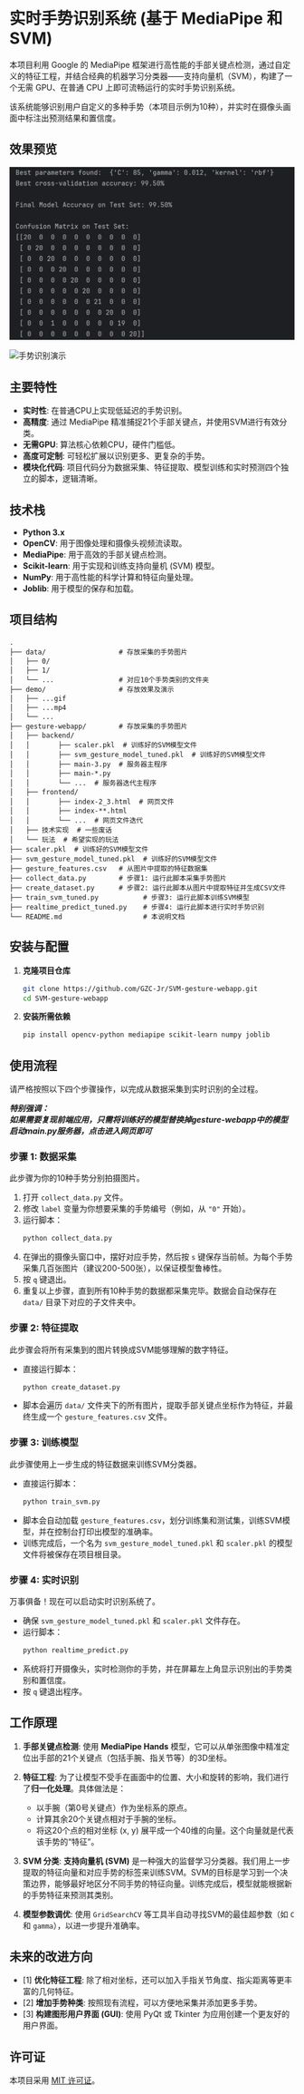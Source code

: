 # 实时手势识别系统 (基于 MediaPipe 和 SVM)

本项目利用 Google 的 MediaPipe 框架进行高性能的手部关键点检测，通过自定义的特征工程，并结合经典的机器学习分类器——支持向量机（SVM），构建了一个无需 GPU、在普通 CPU 上即可流畅运行的实时手势识别系统。

该系统能够识别用户自定义的多种手势（本项目示例为10种），并实时在摄像头画面中标注出预测结果和置信度。

## 效果预览
![alt text](demo/image.png)


![手势识别演示](output.gif)


## 主要特性

- **实时性**: 在普通CPU上实现低延迟的手势识别。
- **高精度**: 通过 MediaPipe 精准捕捉21个手部关键点，并使用SVM进行有效分类。
- **无需GPU**: 算法核心依赖CPU，硬件门槛低。
- **高度可定制**: 可轻松扩展以识别更多、更复杂的手势。
- **模块化代码**: 项目代码分为数据采集、特征提取、模型训练和实时预测四个独立的脚本，逻辑清晰。

## 技术栈

- **Python 3.x**
- **OpenCV**: 用于图像处理和摄像头视频流读取。
- **MediaPipe**: 用于高效的手部关键点检测。
- **Scikit-learn**: 用于实现和训练支持向量机 (SVM) 模型。
- **NumPy**: 用于高性能的科学计算和特征向量处理。
- **Joblib**: 用于模型的保存和加载。

## 项目结构

```
.
├── data/                  # 存放采集的手势图片
│   ├── 0/
│   ├── 1/
│   └── ...                # 对应10个手势类别的文件夹
├── demo/                  # 存放效果及演示
│   ├── ...gif
│   ├── ...mp4
│   └── ...                
├── gesture-webapp/        # 存放采集的手势图片
│   ├── backend/
│   │       ├── scaler.pkl  # 训练好的SVM模型文件
│   │       ├── svm_gesture_model_tuned.pkl  # 训练好的SVM模型文件
│   │       ├── main-3.py  # 服务器主程序
│   │       ├── main-*.py
│   │       └── ...  # 服务器迭代主程序
│   ├── frontend/
│   │       ├── index-2_3.html  # 网页文件
│   │       ├── index-**.html
│   │       └── ...  # 网页文件迭代
│   ├── 技术实现  # 一些废话
│   └── 玩法  # 希望实现的玩法
├── scaler.pkl  # 训练好的SVM模型文件
├── svm_gesture_model_tuned.pkl  # 训练好的SVM模型文件
├── gesture_features.csv   # 从图片中提取的特征数据集
├── collect_data.py        # 步骤1: 运行此脚本采集手势图片
├── create_dataset.py      # 步骤2: 运行此脚本从图片中提取特征并生成CSV文件
├── train_svm_tuned.py           # 步骤3: 运行此脚本训练SVM模型
├── realtime_predict_tuned.py    # 步骤4: 运行此脚本进行实时手势识别
└── README.md                    # 本说明文档
```

## 安装与配置

1.  **克隆项目仓库**
    ```bash
    git clone https://github.com/GZC-Jr/SVM-gesture-webapp.git
    cd SVM-gesture-webapp
    ```

2.  **安装所需依赖**
    ```bash
    pip install opencv-python mediapipe scikit-learn numpy joblib
    ```

## 使用流程

请严格按照以下四个步骤操作，以完成从数据采集到实时识别的全过程。

***特别强调：  
如果需要复现前端应用，只需将训练好的模型替换掉gesture-webapp中的模型   
启动main.py服务器，点击进入网页即可***

### 步骤 1: 数据采集

此步骤为你的10种手势分别拍摄图片。

1.  打开 `collect_data.py` 文件。
2.  修改 `label` 变量为你想要采集的手势编号（例如，从 `"0"` 开始）。
3.  运行脚本：
    ```bash
    python collect_data.py
    ```
4.  在弹出的摄像头窗口中，摆好对应手势，然后按 `s` 键保存当前帧。为每个手势采集几百张图片（建议200-500张），以保证模型鲁棒性。
5.  按 `q` 键退出。
6.  重复以上步骤，直到所有10种手势的数据都采集完毕。数据会自动保存在 `data/` 目录下对应的子文件夹中。

### 步骤 2: 特征提取

此步骤会将所有采集到的图片转换成SVM能够理解的数字特征。

- 直接运行脚本：
  ```bash
  python create_dataset.py
  ```
- 脚本会遍历 `data/` 文件夹下的所有图片，提取手部关键点坐标作为特征，并最终生成一个 `gesture_features.csv` 文件。

### 步骤 3: 训练模型

此步骤使用上一步生成的特征数据来训练SVM分类器。

- 直接运行脚本：
  ```bash
  python train_svm.py
  ```
- 脚本会自动加载 `gesture_features.csv`，划分训练集和测试集，训练SVM模型，并在控制台打印出模型的准确率。
- 训练完成后，一个名为 `svm_gesture_model_tuned.pkl` 和 `scaler.pkl` 的模型文件将被保存在项目根目录。

### 步骤 4: 实时识别

万事俱备！现在可以启动实时识别系统了。

- 确保 `svm_gesture_model_tuned.pkl` 和 `scaler.pkl` 文件存在。
- 运行脚本：
  ```bash
  python realtime_predict.py
  ```
- 系统将打开摄像头，实时检测你的手势，并在屏幕左上角显示识别出的手势类别和置信度。
- 按 `q` 键退出程序。

## 工作原理

1.  **手部关键点检测**: 使用 **MediaPipe Hands** 模型，它可以从单张图像中精准定位出手部的21个关键点（包括手腕、指关节等）的3D坐标。
2.  **特征工程**: 为了让模型不受手在画面中的位置、大小和旋转的影响，我们进行了**归一化处理**。具体做法是：
    -   以手腕（第0号关键点）作为坐标系的原点。
    -   计算其余20个关键点相对于手腕的坐标。
    -   将这20个点的相对坐标 (x, y) 展平成一个40维的向量。这个向量就是代表该手势的“特征”。
3.  **SVM 分类**: **支持向量机 (SVM)** 是一种强大的监督学习分类器。我们用上一步提取的特征向量和对应手势的标签来训练SVM。SVM的目标是学习到一个决策边界，能够最好地区分不同手势的特征向量。训练完成后，模型就能根据新的手势特征来预测其类别。

4. **模型参数调优**: 使用 `GridSearchCV` 等工具半自动寻找SVM的最佳超参数（如 `C` 和 `gamma`），以进一步提升准确率。

## 未来的改进方向

- [1] **优化特征工程**: 除了相对坐标，还可以加入手指关节角度、指尖距离等更丰富的几何特征。
- [2] **增加手势种类**: 按照现有流程，可以方便地采集并添加更多手势。
- [3] **构建图形用户界面 (GUI)**: 使用 PyQt 或 Tkinter 为应用创建一个更友好的用户界面。

## 许可证

本项目采用 [MIT 许可证](LICENSE)。
